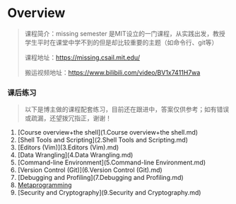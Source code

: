 # Overview

> 课程简介：missing semester 是MIT设立的一门课程，从实践出发，教授学生平时在课堂中学不到的但是却比较重要的主题（如命令行、git等）
>
> 课程地址：https://missing.csail.mit.edu/
>
> 搬运视频地址：https://www.bilibili.com/video/BV1x7411H7wa



### 课后练习  

> 以下是博主做的课程配套练习，目前还在跟进中，答案仅供参考；如有错误或疏漏，还望拨冗指正，谢谢！

1. [Course overview+the shell](1.Course overview+the shell.md)
2. [Shell Tools and Scripting](2.Shell Tools and Scripting.md)
3. [Editors (Vim)](3.Editors (Vim).md)
4. [Data Wrangling](4.Data Wrangling.md)
5. [Command-line Environment](5.Command-line Environment.md)
6. [Version Control (Git)](6.Version Control (Git).md)
7. [Debugging and Profiling](7.Debugging and Profiling.md)
8. [Metaprogramming](8.Metaprogramming.md)
9. [Security and Cryptography](9.Security and Cryptography.md)






